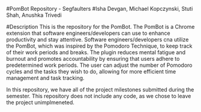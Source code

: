 #PomBot Repository - Segfaulters
#Isha Devgan, Michael Kopczynski, Stuti Shah, Anushka Trivedi

#Description
This is the repository for the PomBot. The PomBot is a Chrome extension that software engineers/developers can use to enhance productivity and stay attentive. Software engineers/developers cna utilize the PomBot, which was inspired by the Pomodoro Technique, to keep track of their work periods and breaks. The plugin reduces mental fatigue and burnout and promotes accountability by ensuring that users adhere to predetermined work periods. The user can adjust the number of Pomodoro cycles and the tasks they wish to do, allowing for more efficient time management and task tracking.

In this repository, we have all of the project milestones submitted during the semester. This repository does not include any code, as we chose to leave the project unimplmeneted.
